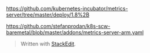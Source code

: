 
https://github.com/kubernetes-incubator/metrics-server/tree/master/deploy/1.8%2B

https://github.com/stefanprodan/k8s-scw-baremetal/blob/master/addons/metrics-server-arm.yaml

> Written with [StackEdit](https://stackedit.io/).
<!--stackedit_data:
eyJoaXN0b3J5IjpbNzU0MDQ1NzYwXX0=
-->